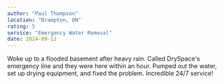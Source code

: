 ```yaml
---
author: "Paul Thompson"
location: "Brampton, ON"
rating: 5
service: "Emergency Water Removal"
date: 2024-09-12
---
```


Woke up to a flooded basement after heavy rain. Called DrySpace's emergency line and they were here within an hour. Pumped out the water, set up drying equipment, and fixed the problem. Incredible 24/7 service!